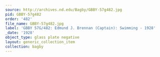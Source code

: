 ```yaml
---
source: http://archives.nd.edu/Bagby/GBBY-57g482.jpg
pid: GBBY-57g482
order: '482'
file_name: GBBY-57g482.jpg
label: 'GBBY 57G/482: Edmund J. Brennan (Captain): Swimming - 1928'
_date: '1928'
object_type: glass plate negative
layout: generic_collection_item
collection: bagby
---
```

